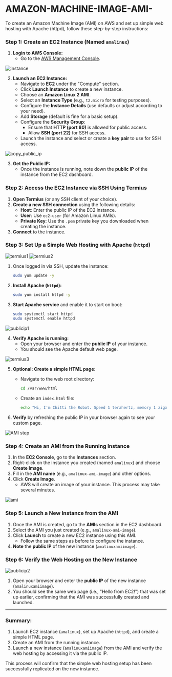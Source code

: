 # AMAZON-MACHINE-IMAGE-AMI-
To create an Amazon Machine Image (AMI) on AWS and set up simple web hosting with Apache (httpd), follow these step-by-step instructions:

### Step 1: Create an EC2 Instance (Named `amalinux`)

1. **Login to AWS Console:**
   - Go to the [AWS Management Console](https://aws.amazon.com/console/).
     
![instance](https://github.com/user-attachments/assets/688a8247-59eb-4aef-813b-22b0487284f4)

2. **Launch an EC2 Instance:**
   - Navigate to **EC2** under the "Compute" section.
   - Click **Launch Instance** to create a new instance.
   - Choose an **Amazon Linux 2 AMI**.
   - Select an **Instance Type** (e.g., `t2.micro` for testing purposes).
   - Configure the **Instance Details** (use defaults or adjust according to your need).
   - Add **Storage** (default is fine for a basic setup).
   - Configure the **Security Group**:
     - Ensure that **HTTP (port 80)** is allowed for public access.
     - Allow **SSH (port 22)** for SSH access.
   - Launch the instance and select or create a **key pair** to use for SSH access.
   
![copy_public_ip](https://github.com/user-attachments/assets/803425e8-7bbd-4612-91a5-86e23d7e5fbd)

3. **Get the Public IP:**
   - Once the instance is running, note down the **public IP** of the instance from the EC2 dashboard.

### Step 2: Access the EC2 Instance via SSH Using Termius

1. **Open Termius** (or any SSH client of your choice).
2. **Create a new SSH connection** using the following details:
   - **Host**: Enter the public IP of the EC2 instance.
   - **User**: Use `ec2-user` (for Amazon Linux AMIs).
   - **Private Key**: Use the `.pem` private key you downloaded when creating the instance.
3. **Connect** to the instance.

### Step 3: Set Up a Simple Web Hosting with Apache (`httpd`)

![termius1](https://github.com/user-attachments/assets/e1b3761d-65ce-4be5-ad50-3360ab32c9e4)
![termius2](https://github.com/user-attachments/assets/441a89a7-da26-4382-8b24-9f01714a6364)

1. Once logged in via SSH, update the instance:
   ```bash
   sudo yum update -y
   ```

2. **Install Apache (`httpd`):**
   ```bash
   sudo yum install httpd -y
   ```

3. **Start Apache service** and enable it to start on boot:
   ```bash
   sudo systemctl start httpd
   sudo systemctl enable httpd
   ```
![publicip1](https://github.com/user-attachments/assets/19a81acb-8c7d-41d4-9db0-e219484515be)

4. **Verify Apache is running:**
   - Open your browser and enter the **public IP** of your instance.
   - You should see the Apache default web page.
     
![termius3](https://github.com/user-attachments/assets/80ccef50-3456-4c2a-b9d3-bf3d716070f2)

5. **Optional: Create a simple HTML page:**
   - Navigate to the web root directory:
     ```bash
     cd /var/www/html
     ```
   - Create an `index.html` file:
     ```bash
     echo "Hi, I'm Chitti the Robot. Speed 1 terahertz, memory 1 zigabyte" > index.html
     ```

6. **Verify** by refreshing the public IP in your browser again to see your custom page.
   
![AMI step](https://github.com/user-attachments/assets/c1062609-ed76-49d6-b11a-5df1217eb23b)
### Step 4: Create an AMI from the Running Instance

1. In the **EC2 Console**, go to the **Instances** section.
2. Right-click on the instance you created (named `amalinux`) and choose **Create Image**.
3. Fill in the **AMI name** (e.g., `amalinux-ami-image`) and other options.
4. Click **Create Image**.
   - AWS will create an image of your instance. This process may take several minutes.
     
![ami](https://github.com/user-attachments/assets/620768c3-a99f-4973-b1c0-9e2e6189f4fd)

### Step 5: Launch a New Instance from the AMI

1. Once the AMI is created, go to the **AMIs** section in the EC2 dashboard.
2. Select the AMI you just created (e.g., `amalinux-ami-image`).
3. Click **Launch** to create a new EC2 instance using this AMI.
   - Follow the same steps as before to configure the instance.
4. **Note** the **public IP** of the new instance (`amalinuxamiimage`).

### Step 6: Verify the Web Hosting on the New Instance

![publicip2](https://github.com/user-attachments/assets/37321be2-2ce2-4f0a-aaa0-1e71ede0a6bf)

1. Open your browser and enter the **public IP** of the new instance (`amalinuxamiimage`).
2. You should see the same web page (i.e., "Hello from EC2!") that was set up earlier, confirming that the AMI was successfully created and launched.

---

### Summary:
1. Launch EC2 instance (`amalinux`), set up Apache (`httpd`), and create a simple HTML page.
2. Create an AMI from the running instance.
3. Launch a new instance (`amalinuxamiimage`) from the AMI and verify the web hosting by accessing it via the public IP.

This process will confirm that the simple web hosting setup has been successfully replicated on the new instance.
